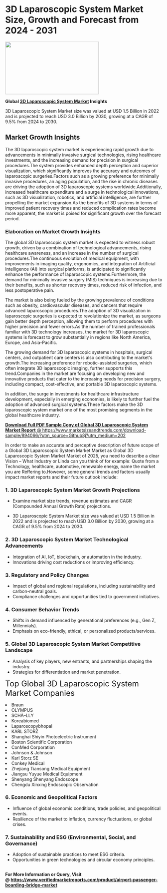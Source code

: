 <H1>3D Laparoscopic System Market Size, Growth and Forecast from 2024 - 2031</H1><img class="aligncenter size-medium wp-image-584254" src="https://thirdeyenews.in/wp-content/uploads/2024/09/Global-Market-Research-300x168.jpeg" alt="" width="300" height="168" /><p><strong>Global&nbsp;<a href="https://www.marketsizeandtrends.com/download-sample/894066/?utm_source=Github8j?utm_medium=202">3D Laparoscopic System Market</a> Insights</strong></p><p>3D Laparoscopic System Market size was valued at USD 1.5 Billion in 2022 and is projected to reach USD 3.0 Billion by 2030, growing at a CAGR of 9.5% from 2024 to 2030.</p><p><h2>Market Growth Insights</h2> <p>The 3D laparoscopic system market is experiencing rapid growth due to advancements in minimally invasive surgical technologies, rising healthcare investments, and the increasing demand for precision in surgical procedures.The system provides enhanced depth perception and superior visualization, which significantly improves the accuracy and outcomes of laparoscopic surgeries.Factors such as a growing preference for minimally invasive procedures, an aging population, and the rise in chronic diseases are driving the adoption of 3D laparoscopic systems worldwide.Additionally, increased healthcare expenditure and a surge in technological innovations, such as 3D visualization, robotics, and artificial intelligence, are further propelling the market expansion.As the benefits of 3D systems in terms of improved patient recovery times and reduced complication rates become more apparent, the market is poised for significant growth over the forecast period.</p> <p><a href="download-sample-link"></a></p> <h3>Elaboration on Market Growth Insights</h3> <p>The global 3D laparoscopic system market is expected to witness robust growth, driven by a combination of technological advancements, rising healthcare awareness, and an increase in the number of surgical procedures.The continuous evolution of medical equipment, with improvements in imaging quality, ergonomics, and integration of Artificial Intelligence (AI) into surgical platforms, is anticipated to significantly enhance the performance of laparoscopic systems.Furthermore, the demand for minimally invasive surgery (MIS) techniques is increasing due to their benefits, such as shorter recovery times, reduced risk of infection, and less postoperative pain.</p> <p>The market is also being fueled by the growing prevalence of conditions such as obesity, cardiovascular diseases, and cancers that require advanced laparoscopic procedures.The adoption of 3D visualization in laparoscopic surgeries is expected to revolutionize the market, as surgeons gain better depth perception, allowing them to perform procedures with higher precision and fewer errors.As the number of trained professionals familiar with 3D technology increases, the market for 3D laparoscopic systems is forecast to grow substantially in regions like North America, Europe, and Asia-Pacific.</p> <p>The growing demand for 3D laparoscopic systems in hospitals, surgical centers, and outpatient care centers is also contributing to the market's growth.The increasing preference for robotic-assisted surgeries, which often integrate 3D laparoscopic imaging, further supports this trend.Companies in the market are focusing on developing new and innovative products that cater to the increasing needs for precision surgery, including compact, cost-effective, and portable 3D laparoscopic systems.</p> <p>In addition, the surge in investments for healthcare infrastructure development, especially in emerging economies, is likely to further fuel the adoption of advanced surgical systems.These factors make the 3D laparoscopic system market one of the most promising segments in the global healthcare industry.</p> <p><a href="get-more-link"></p><p><span class=""><strong>Download Full PDF Sample Copy of Global 3D Laparoscopic System Market Report</strong> @ <a href="https://www.marketsizeandtrends.com/download-sample/894066/?utm_source=Github8j?utm_medium=202" target="_blank">https://www.marketsizeandtrends.com/download-sample/894066/?utm_source=Github8j?utm_medium=202</a></span></p><p>In order to make an accurate and perceptive description of future scope of a Global&nbsp;3D Laparoscopic System Market Market as Global&nbsp;3D Laparoscopic System Market Market of 2025, you need to describe a clear Vision &ndash; What Industry or Linda can you think of for example: Quote from a Technology, healthcare, automotive, renewable energy, name the market you are Reffering to.However, some general trends and factors usually impact market reports and their future outlook include:</p><h3>1.&nbsp;<strong>3D Laparoscopic System Market Growth Projections</strong></h3><ul><li>Examine market size trends, revenue estimates and CAGR (Compounded Annual Growth Rate) projections.</li><li><p>3D Laparoscopic System Market size was valued at USD 1.5 Billion in 2022 and is projected to reach USD 3.0 Billion by 2030, growing at a CAGR of 9.5% from 2024 to 2030.</p></li></ul><h3>2.&nbsp;<strong>3D Laparoscopic System Market Technological Advancements</strong></h3><ul><li>Integration of AI, IoT, blockchain, or automation in the industry.</li><li>Innovations driving cost reductions or improving efficiency.</li></ul><h3>3.&nbsp;<strong>Regulatory and Policy Changes</strong></h3><ul><li>Impact of global and regional regulations, including sustainability and carbon-neutral goals.</li><li>Compliance challenges and opportunities tied to government initiatives.</li></ul><h3>4.&nbsp;<strong>Consumer Behavior Trends</strong></h3><ul><li>Shifts in demand influenced by generational preferences (e.g., Gen Z, Millennials).</li><li>Emphasis on eco-friendly, ethical, or personalized products/services.</li></ul><h3>5.&nbsp;<strong>Global 3D Laparoscopic System Market Competitive Landscape</strong></h3><ul><li>Analysis of key players, new entrants, and partnerships shaping the industry.</li><li>Strategies for differentiation and market penetration.</li></ul><p data-pm-slice="1 1 []"><span style="color: inherit; font-family: inherit; font-size: 25px;">Top Global 3D Laparoscopic System Market Companies</span></p><div class="" data-test-id=""><p><li>Braun</li><li> OLYMPUS</li><li> SCHÃ–LLY</li><li> Koreabiomed</li><li> Laparoscopybhopal</li><li> KARL STORZ</li><li> Shanghai Shiyin Photoelectric Instrument</li><li> Boston Scientific Corporation</li><li> ConMed Corporation</li><li> Johnson & Johnson</li><li> Karl Storz SE</li><li> Conkey Medical</li><li> Zhejiang Tiansong Medical Equipment</li><li> Jiangsu Yuyue Medical Equipment</li><li> Shenyang Shenyang Endoscope</li><li> Chengdu Xinxing Endoscopic Observation</li></p></div><h3>6.&nbsp;<strong>Economic and Geopolitical Factors</strong></h3><ul><li>Influence of global economic conditions, trade policies, and geopolitical events.</li><li>Resilience of the market to inflation, currency fluctuations, or global crises.</li></ul><h3>7.&nbsp;<strong>Sustainability and ESG (Environmental, Social, and Governance)</strong></h3><ul><li>Adoption of sustainable practices to meet ESG criteria.</li><li>Opportunities in green technologies and circular economy principles.</li></ul><h2><strong style="font-size: 14px;">For More Information or Query, Visit @&nbsp;</strong><a style="background-color: #ffffff; font-size: 14px;" href="https://www.marketsizeandtrends.com/report/3d-laparoscopic-system-market/" target="_blank">https://www.verifiedmarketreports.com/product/airport-passenger-boarding-bridge-market</a></h2>